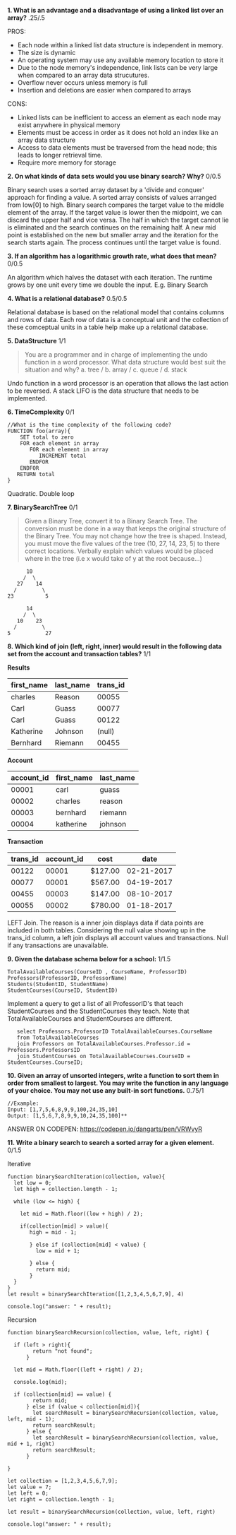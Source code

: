 **1. What is an advantage and a disadvantage of using a linked list over an array?** .25/.5

PROS:
   - Each node within a linked list data structure is independent in memory.
   - The size is dynamic
   - An operating system may use any available memory location to store it
   - Due to the node memory's independence, link lists can be very large when compared to an array data strucutures.
   - Overflow never occurs unless memory is full
   - Insertion and deletions are easier when compared to arrays

CONS:
   - Linked lists can be inefficient to access an element as each node may exist anywhere in physical memory
   - Elements must be access in order as it does not hold an index like an array data structure
   - Access to data elements must be traversed from the head node; this leads to longer retrieval time.
   - Require more memory for storage



**2. On what kinds of data sets would you use binary search? Why?** 0/0.5

Binary search uses a sorted array dataset by a 'divide and conquer' approach for finding a value.  A sorted array consists of values arranged from low[0] to high.  Binary search compares the target value to the middle element of the array.  If the target value is lower then the midpoint, we can discard the upper half and vice versa.  The half in which the target cannot lie is eliminated and the search continues on the remaining half.  A new mid point is established on the new but smaller array and the iteration for the search starts again.  The process continues until the target value is found.


**3. If an algorithm has a logarithmic growth rate, what does that mean?** 0/0.5

An algorithm which halves the dataset with each iteration. The runtime grows by one unit every time we double the input. E.g. Binary Search


**4. What is a relational database?** 0.5/0.5

Relational database is based on the relational model that contains columns and rows of data.  Each row of data is a conceptual unit and the collection of these comceptual units in a table help make up a relational database.


**5. DataStructure** 1/1

> You are a programmer and in charge of implementing the undo function in a word processor.  What data structure would best suit the situation and why?
> a. tree / b. array / c. queue / d. stack

Undo function in a word processor is an operation that allows the last action to be reversed.  A stack LIFO is the data structure that needs to be implemented.


**6. TimeComplexity** 0/1

```
//What is the time complexity of the following code?
FUNCTION foo(array){
    SET total to zero
    FOR each element in array
       FOR each element in array
          INCREMENT total
       ENDFOR
    ENDFOR
   RETURN total
}
```


Quadratic.  Double loop

**7. BinarySearchTree** 0/1
>Given a Binary Tree, convert it to a Binary Search Tree.  The conversion must be done in a way that keeps the original structure of the Binary Tree.  You may not change how the tree is shaped.  Instead, you must move the five values of the tree (10, 27, 14, 23, 5) to there correct locations.  Verbally explain which values would be placed where in the tree (i.e x would take of y at the root because...)

```
      10
     /  \
   27    14
  /        \
23          5

      14
     /  \
   10    23
  /        \
5           27
```

**8. Which kind of join (left, right, inner) would result in the following data set from the account and transaction tables?** 1/1

**Results**

first_name | last_name | trans_id
-----------|-----------|----------
charles    | Reason    | 00055
Carl       | Guass     | 00077
Carl       | Guass     | 00122
Katherine  | Johnson   | (null)
Bernhard   | Riemann   | 00455


**Account**

account_id | first_name | last_name
-----------|------------|----------
00001      | carl       | guass
00002      | charles    | reason
00003      | bernhard   | riemann
00004      | katherine  | johnson

**Transaction**

trans_id | account_id | cost    | date
---------|------------|---------|------------
00122    | 00001      | $127.00 | 02-21-2017
00077    | 00001      | $567.00 | 04-19-2017
00455    | 00003      | $147.00 | 08-10-2017
00055    | 00002      | $780.00 | 01-18-2017


LEFT Join.  The reason is a inner join displays data if data points are included in both tables.  Considering the null value showing up in the trans_id column, a left join displays all account values and transactions.  Null if any transactions are unavailable.


**9. Given the database schema below for a school:** 1/1.5

```
TotalAvailableCourses(CourseID , CourseName, ProfessorID)
Professors(ProfessorID, ProfessorName)
Students(StudentID, StudentName)
StudentCourses(CourseID, StudentID)
```
Implement a query to get a list of all ProfessorID's that teach StudentCourses and the StudentCourses they teach. Note that TotalAvailableCourses and StudentCourses are different.

```
   select Professors.ProfessorID TotalAvailableCourses.CourseName
   from TotalAvailableCourses
   join Professors on TotalAvailableCourses.Professor.id = Professors.ProfessorsID
   join StudentCourses on TotalAvailableCourses.CourseID = StudentCourses.CourseID;
```

**10. Given an array of unsorted integers, write a function to sort them in order from smallest to largest. You may write the function in any language of your choice. You may not use any built-in sort functions.** 0.75/1

```
//Example:
Input: [1,7,5,6,8,9,9,100,24,35,10]
Output: [1,5,6,7,8,9,9,10,24,35,100]**
```

ANSWER ON CODEPEN: https://codepen.io/dangarts/pen/VRWvyR


**11. Write a binary search to search a sorted array for a given element.** 0/1.5


Iterative
```
function binarySearchIteration(collection, value){
  let low = 0;
  let high = collection.length - 1;
  
  while (low <= high) {
    
    let mid = Math.floor((low + high) / 2);
 
    if(collection[mid] > value){
       high = mid - 1;
      
       } else if (collection[mid] < value) {
         low = mid + 1;
         
       } else {
         return mid;
       }
  } 
}
let result = binarySearchIteration([1,2,3,4,5,6,7,9], 4)

console.log("answer: " + result);
```


Recursion
```
function binarySearchRecursion(collection, value, left, right) {
  
  if (left > right){
        return "not found";
      }
  
  let mid = Math.floor((left + right) / 2);

  console.log(mid);
  
  if (collection[mid] == value) {
        return mid;
      } else if (value < collection[mid]){
        let searchResult = binarySearchRecursion(collection, value, left, mid - 1);
        return searchResult;
      } else {
        let searchResult = binarySearchRecursion(collection, value, mid + 1, right)
        return searchResult;
      }
  
}

let collection = [1,2,3,4,5,6,7,9];
let value = 7;
let left = 0;
let right = collection.length - 1;

let result = binarySearchRecursion(collection, value, left, right)

console.log("answer: " + result);
```